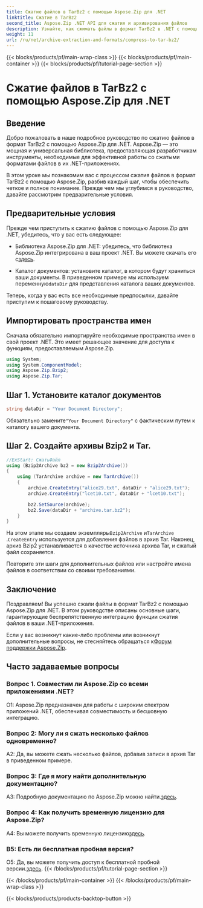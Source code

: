 ```yaml
---
title: Сжатие файлов в TarBz2 с помощью Aspose.Zip для .NET
linktitle: Сжатие в TarBz2
second_title: Aspose.Zip .NET API для сжатия и архивирования файлов
description: Узнайте, как сжимать файлы в формат TarBz2 в .NET с помощью Aspose.Zip. Следуйте нашему пошаговому руководству для эффективного сжатия файлов.
weight: 11
url: /ru/net/archive-extraction-and-formats/compress-to-tar-bz2/
---
```


{{< blocks/products/pf/main-wrap-class >}}
{{< blocks/products/pf/main-container >}}
{{< blocks/products/pf/tutorial-page-section >}}

# Сжатие файлов в TarBz2 с помощью Aspose.Zip для .NET

## Введение

Добро пожаловать в наше подробное руководство по сжатию файлов в формат TarBz2 с помощью Aspose.Zip для .NET. Aspose.Zip — это мощная и универсальная библиотека, предоставляющая разработчикам инструменты, необходимые для эффективной работы со сжатыми форматами файлов в их .NET-приложениях.

В этом уроке мы познакомим вас с процессом сжатия файлов в формат TarBz2 с помощью Aspose.Zip, разбив каждый шаг, чтобы обеспечить четкое и полное понимание. Прежде чем мы углубимся в руководство, давайте рассмотрим предварительные условия.

## Предварительные условия

Прежде чем приступить к сжатию файлов с помощью Aspose.Zip для .NET, убедитесь, что у вас есть следующее:

-  Библиотека Aspose.Zip для .NET: убедитесь, что библиотека Aspose.Zip интегрирована в ваш проект .NET. Вы можете скачать его с[здесь](https://releases.aspose.com/zip/net/).

-  Каталог документов: установите каталог, в котором будут храниться ваши документы. В приведенном примере мы используем переменную`dataDir` для представления каталога ваших документов.

Теперь, когда у вас есть все необходимые предпосылки, давайте приступим к пошаговому руководству.

## Импортировать пространства имен

Сначала обязательно импортируйте необходимые пространства имен в свой проект .NET. Это имеет решающее значение для доступа к функциям, предоставляемым Aspose.Zip.

```csharp
using System;
using System.ComponentModel;
using Aspose.Zip.Bzip2;
using Aspose.Zip.Tar;
```

## Шаг 1. Установите каталог документов

```csharp
string dataDir = "Your Document Directory";
```

 Обязательно замените`"Your Document Directory"` с фактическим путем к каталогу вашего документа.

## Шаг 2. Создайте архивы Bzip2 и Tar.

```csharp
//ExStart: СжатьФайл
using (Bzip2Archive bz2 = new Bzip2Archive())
{
    using (TarArchive archive = new TarArchive())
    {
        archive.CreateEntry("alice29.txt", dataDir + "alice29.txt");
        archive.CreateEntry("lcet10.txt", dataDir + "lcet10.txt");

        bz2.SetSource(archive);
        bz2.Save(dataDir + "archive.tar.bz2");
    }
}
```

 На этом этапе мы создаем экземпляры`Bzip2Archive` и`TarArchive` .`CreateEntry` используется для добавления файлов в архив Tar. Наконец, архив Bzip2 устанавливается в качестве источника архива Tar, и сжатый файл сохраняется.

Повторите эти шаги для дополнительных файлов или настройте имена файлов в соответствии со своими требованиями.

## Заключение

Поздравляем! Вы успешно сжали файлы в формат TarBz2 с помощью Aspose.Zip для .NET. В этом руководстве описаны основные шаги, гарантирующие беспрепятственную интеграцию функции сжатия файлов в ваши .NET-приложения.

 Если у вас возникнут какие-либо проблемы или возникнут дополнительные вопросы, не стесняйтесь обращаться к[Форум поддержки Aspose.Zip](https://forum.aspose.com/c/zip/37).

## Часто задаваемые вопросы

### Вопрос 1. Совместим ли Aspose.Zip со всеми приложениями .NET?

О1: Aspose.Zip предназначен для работы с широким спектром приложений .NET, обеспечивая совместимость и бесшовную интеграцию.

### Вопрос 2: Могу ли я сжать несколько файлов одновременно?

A2: Да, вы можете сжать несколько файлов, добавив записи в архив Tar в приведенном примере.

### Вопрос 3: Где я могу найти дополнительную документацию?

 A3: Подробную документацию по Aspose.Zip можно найти.[здесь](https://reference.aspose.com/zip/net/).

### Вопрос 4: Как получить временную лицензию для Aspose.Zip?

 A4: Вы можете получить временную лицензию[здесь](https://purchase.aspose.com/temporary-license/).

### В5: Есть ли бесплатная пробная версия?

 О5: Да, вы можете получить доступ к бесплатной пробной версии.[здесь](https://releases.aspose.com/).
{{< /blocks/products/pf/tutorial-page-section >}}

{{< /blocks/products/pf/main-container >}}
{{< /blocks/products/pf/main-wrap-class >}}

{{< blocks/products/products-backtop-button >}}
